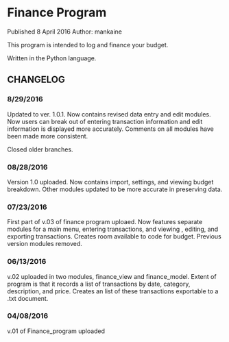 # Finance Program
Published 8 April 2016
Author: mankaine

This program is intended to log and finance your budget.

Written in the Python language.

## CHANGELOG
### 8/29/2016
Updated to ver. 1.0.1. Now contains revised data entry and edit modules. Now users can break out of entering transaction information and edit information is displayed more accurately. Comments on all modules have been made more consistent. 

Closed older branches.

### 08/28/2016
Version 1.0 uploaded. Now contains import, settings, and viewing budget breakdown. Other modules updated to be more accurate in preserving data.

### 07/23/2016
First part of v.03 of finance program uploaed. Now features separate modules for a main menu, entering transactions, and viewing , editing, and exporting transactions. Creates room available to code for budget. Previous version modules removed.

### 06/13/2016
v.02 uploaded in two modules, finance_view and finance_model. Extent of program is that it records a list of transactions by date, category, description, and price. Creates an list of these transactions exportable to a .txt document.

### 04/08/2016
v.01 of Finance_program uploaded

